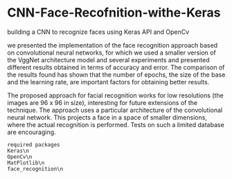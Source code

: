 # CNN-Face-Recofnition-withe-Keras
building a CNN to recognize faces using Keras API and OpenCv


we presented the implementation of the face recognition approach based on convolutional neural networks, for which we used a smaller version of the VggNet architecture model and several experiments and presented different results obtained in terms of accuracy and error. The comparison of the results found has shown that the number of epochs, the size of the base and the learning rate, are important factors for obtaining better results.
    
The proposed approach for facial recognition works for low resolutions (the images are 96 x 96 in size), interesting for future extensions of the technique. The approach uses a particular architecture of the convolutional neural network. This projects a face in a space of smaller dimensions, where the actual recognition is performed. Tests on such a limited database are encouraging.

    required packages
    Keras\n
    OpenCv\n
    MatPlotlib\n
    face_recognition\n
